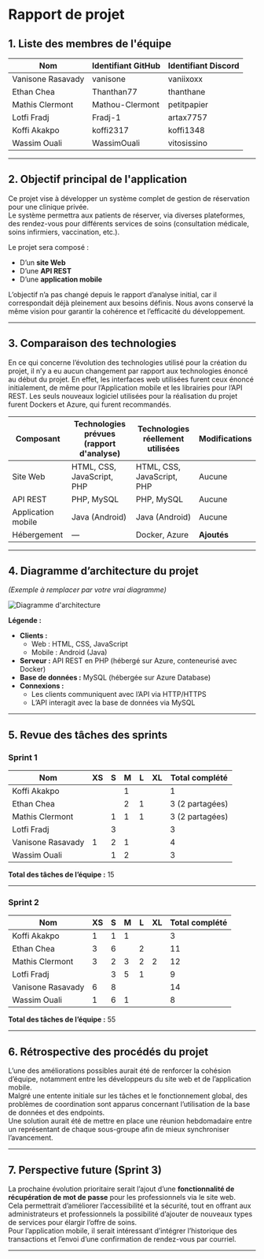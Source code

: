 # Rapport de projet

## 1. Liste des membres de l'équipe
| Nom                  | Identifiant GitHub  | Identifiant Discord |
|----------------------|---------------------|---------------------|
| Vanisone Rasavady    | vanisone            | vaniixoxx           |
| Ethan Chea           | Thanthan77          | thanthane           |
| Mathis Clermont      | Mathou-Clermont     | petitpapier         |
| Lotfi Fradj          | Fradj-1             | artax7757           |
| Koffi Akakpo         | koffi2317           | koffi1348           |
| Wassim Ouali         | WassimOuali         | vitosissino         |

---

## 2. Objectif principal de l'application
Ce projet vise à développer un système complet de gestion de réservation pour une clinique privée.  
Le système permettra aux patients de réserver, via diverses plateformes, des rendez-vous pour différents services de soins (consultation médicale, soins infirmiers, vaccination, etc.).

Le projet sera composé :
- D’un **site Web**
- D’une **API REST**
- D’une **application mobile**

L’objectif n’a pas changé depuis le rapport d’analyse initial, car il correspondait déjà pleinement aux besoins définis. Nous avons conservé la même vision pour garantir la cohérence et l’efficacité du développement.

---

## 3. Comparaison des technologies
En ce qui concerne l’évolution des technologies utilisé pour la création du projet, il n’y a eu aucun changement par rapport aux technologies énoncé au début du projet. En effet, les interfaces web utilisées furent ceux énoncé initialement, de même pour l’Application mobile et les librairies pour l’API REST. Les seuls nouveaux logiciel utilisées pour la réalisation du projet furent Dockers et Azure, qui furent recommandés. 

| Composant             | Technologies prévues (rapport d'analyse) | Technologies réellement utilisées | Modifications |
|-----------------------|-------------------------------------------|------------------------------------|---------------|
| Site Web              | HTML, CSS, JavaScript, PHP                | HTML, CSS, JavaScript, PHP         | Aucune        |
| API REST              | PHP, MySQL                                | PHP, MySQL                         | Aucune        |
| Application mobile    | Java (Android)                            | Java (Android)                     | Aucune        |
| Hébergement           | —                                         | Docker, Azure                      | **Ajoutés**   |

---

## 4. Diagramme d’architecture du projet
*(Exemple à remplacer par votre vrai diagramme)*

![Diagramme d'architecture](images/c23cf1e8-83bf-4d6b-9ebd-db78aeecceb3.png)

**Légende :**
- **Clients :**  
  - Web : HTML, CSS, JavaScript  
  - Mobile : Android (Java)
- **Serveur :** API REST en PHP (hébergé sur Azure, conteneurisé avec Docker)
- **Base de données :** MySQL (hébergée sur Azure Database)
- **Connexions :**  
  - Les clients communiquent avec l’API via HTTP/HTTPS  
  - L’API interagit avec la base de données via MySQL

---

## 5. Revue des tâches des sprints

### Sprint 1
| Nom                  | XS | S | M | L | XL | Total complété |
|----------------------|----|---|---|---|----|----------------|
| Koffi Akakpo         |    |   | 1 |   |    | 1              |            
| Ethan Chea           |    |   | 2 | 1 |    | 3 (2 partagées)|               
| Mathis Clermont      |    | 1 | 1 | 1 |    | 3 (2 partagées)|               
| Lotfi Fradj          |    | 3 |   |   |    | 3              |               
| Vanisone Rasavady    | 1  | 2 | 1 |   |    | 4              |               
| Wassim Ouali         |    | 1 | 2 |   |    | 3              |               

**Total des tâches de l’équipe :** 15  

---

### Sprint 2
| Nom                  | XS | S | M | L | XL | Total complété |  
|----------------------|----|---|---|---|----|----------------|
| Koffi Akakpo         | 1  | 1 | 1 |   |    | 3              |               
| Ethan Chea           | 3  | 6 |   | 2 |    | 11             |               
| Mathis Clermont      | 3  | 2 | 3 | 2 | 2  | 12             |               
| Lotfi Fradj          |    | 3 | 5 | 1 |    | 9              |               
| Vanisone Rasavady    | 6  | 8 |   |   |    | 14             |               
| Wassim Ouali         | 1  | 6 | 1 |   |    | 8              |              

**Total des tâches de l’équipe :** 55   

---

## 6. Rétrospective des procédés du projet
L’une des améliorations possibles aurait été de renforcer la cohésion d’équipe, notamment entre les développeurs du site web et de l’application mobile.  
Malgré une entente initiale sur les tâches et le fonctionnement global, des problèmes de coordination sont apparus concernant l’utilisation de la base de données et des endpoints.  
Une solution aurait été de mettre en place une réunion hebdomadaire entre un représentant de chaque sous-groupe afin de mieux synchroniser l’avancement.

---

## 7. Perspective future (Sprint 3)
La prochaine évolution prioritaire serait l’ajout d’une **fonctionnalité de récupération de mot de passe** pour les professionnels via le site web.  
Cela permettrait d’améliorer l’accessibilité et la sécurité, tout en offrant aux administrateurs et professionnels la possibilité d’ajouter de nouveaux types de services pour élargir l’offre de soins.  
Pour l’application mobile, il serait intéressant d’intégrer l’historique des transactions et l’envoi d’une confirmation de rendez-vous par courriel.

---

